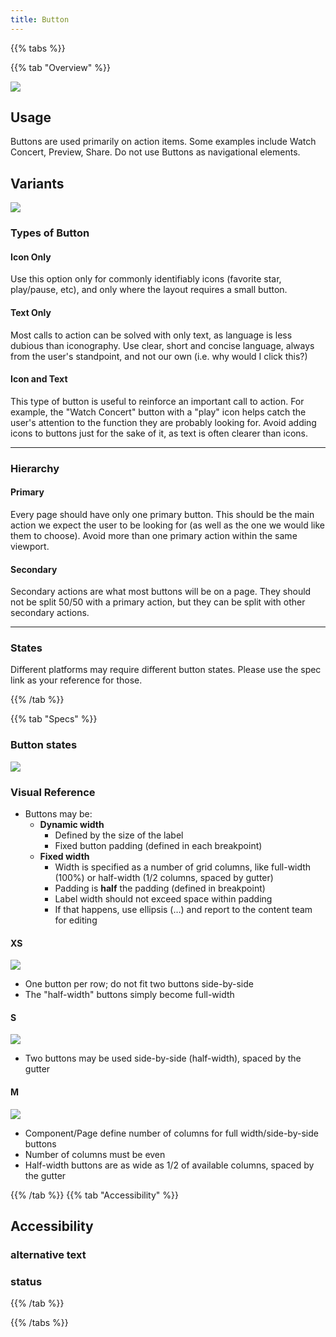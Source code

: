 ```yaml
---
title: Button
---
```


{{% tabs %}}

{{% tab "Overview" %}}

![](/images/atoms/button/cover.png)

## Usage

Buttons are used primarily on action items. Some examples include Watch Concert, Preview, Share. Do not use Buttons as navigational elements.

## Variants

![](/images/atoms/button/variants.png)

### Types of Button

#### Icon Only

Use this option only for commonly identifiably icons (favorite star, play/pause, etc), and only where the layout requires a small button.

#### Text Only

Most calls to action can be solved with only text, as language is less dubious than iconography. Use clear, short and concise language, always from the user's standpoint, and not our own (i.e. why would I click this?)

#### Icon and Text

This type of button is useful to reinforce an important call to action. For example, the "Watch Concert" button with a "play" icon helps catch the user's attention to the function they are probably looking for. Avoid adding icons to buttons just for the sake of it, as text is often clearer than icons.

---

### Hierarchy

#### Primary

Every page should have only one primary button. This should be the main action we expect the user to be looking for (as well as the one we would like them to choose). Avoid more than one primary action within the same viewport.

#### Secondary

Secondary actions are what most buttons will be on a page. They should not be split 50/50 with a primary action, but they can be split with other secondary actions.

---

### States

Different platforms may require different button states. Please use the spec link as your reference for those.

{{% /tab %}}

{{% tab "Specs" %}}

### Button states

![](/images/atoms/button/states.png)

### Visual Reference

* Buttons may be:
  * **Dynamic width**
    * Defined by the size of the label
    * Fixed button padding (defined in each breakpoint)
  * **Fixed width**
    * Width is specified as a number of grid columns, like full-width (100%) or half-width (1/2 columns, spaced by gutter)
    * Padding is **half** the padding (defined in breakpoint)
    * Label width should not exceed space within padding
    * If that happens, use ellipsis (…) and report to the content team for editing

#### XS

[![](/images/atoms/button/xs.png)](https://zpl.io/bJOXMM3)

* One button per row; do not fit two buttons side-by-side
* The "half-width" buttons simply become full-width

#### S

[![](/images/atoms/button/s.png)](https://zpl.io/be1l69Y)

* Two buttons may be used side-by-side (half-width), spaced by the gutter

#### M

[![](/images/atoms/button/m.png)](https://zpl.io/VkYgQ4G)

* Component/Page define number of columns for full width/side-by-side buttons
* Number of columns must be even
* Half-width buttons are as wide as 1/2 of available columns, spaced by the gutter

{{% /tab %}}
{{% tab "Accessibility" %}}

## Accessibility

### alternative text

### status

{{% /tab %}}

{{% /tabs %}}